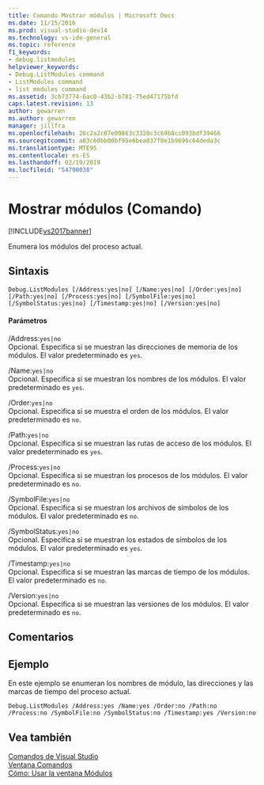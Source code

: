 ```yaml
---
title: Comando Mostrar módulos | Microsoft Docs
ms.date: 11/15/2016
ms.prod: visual-studio-dev14
ms.technology: vs-ide-general
ms.topic: reference
f1_keywords:
- debug.listmodules
helpviewer_keywords:
- Debug.ListModules command
- ListModules command
- list modules command
ms.assetid: 3cb73774-6ac0-43b2-b781-75ed47175bfd
caps.latest.revision: 13
author: gewarren
ms.author: gewarren
manager: jillfra
ms.openlocfilehash: 26c2a2c07e09863c3320c3c69b8cc093bdf39466
ms.sourcegitcommit: a83c60bb00bf95e6bea037f0e1b9696c64deda3c
ms.translationtype: MTE95
ms.contentlocale: es-ES
ms.lasthandoff: 02/19/2019
ms.locfileid: "54790038"
---
```

# <a name="list-modules-command"></a>Mostrar módulos (Comando)
[!INCLUDE[vs2017banner](../../includes/vs2017banner.md)]

  
Enumera los módulos del proceso actual.  
  
## <a name="syntax"></a>Sintaxis  
  
```  
Debug.ListModules [/Address:yes|no] [/Name:yes|no] [/Order:yes|no]  
[/Path:yes|no] [/Process:yes|no] [/SymbolFile:yes|no]  
[/SymbolStatus:yes|no] [/Timestamp:yes|no] [/Version:yes|no]  
```  
  
#### <a name="parameters"></a>Parámetros  
 /Address:`yes|no`  
 Opcional. Especifica si se muestran las direcciones de memoria de los módulos. El valor predeterminado es `yes`.  
  
 /Name:`yes|no`  
 Opcional. Especifica si se muestran los nombres de los módulos. El valor predeterminado es `yes`.  
  
 /Order:`yes|no`  
 Opcional. Especifica si se muestra el orden de los módulos. El valor predeterminado es `no`.  
  
 /Path:`yes|no`  
 Opcional. Especifica si se muestran las rutas de acceso de los módulos. El valor predeterminado es `yes`.  
  
 /Process:`yes|no`  
 Opcional. Especifica si se muestran los procesos de los módulos. El valor predeterminado es `no`.  
  
 /SymbolFile:`yes|no`  
 Opcional. Especifica si se muestran los archivos de símbolos de los módulos. El valor predeterminado es `no`.  
  
 /SymbolStatus:`yes|no`  
 Opcional. Especifica si se muestran los estados de símbolos de los módulos. El valor predeterminado es `yes`.  
  
 /Timestamp:`yes|no`  
 Opcional. Especifica si se muestran las marcas de tiempo de los módulos. El valor predeterminado es `no`.  
  
 /Version:`yes|no`  
 Opcional. Especifica si se muestran las versiones de los módulos. El valor predeterminado es `no`.  
  
## <a name="remarks"></a>Comentarios  
  
## <a name="example"></a>Ejemplo  
 En este ejemplo se enumeran los nombres de módulo, las direcciones y las marcas de tiempo del proceso actual.  
  
```  
Debug.ListModules /Address:yes /Name:yes /Order:no /Path:no /Process:no /SymbolFile:no /SymbolStatus:no /Timestamp:yes /Version:no  
```  
  
## <a name="see-also"></a>Vea también  
 [Comandos de Visual Studio](../../ide/reference/visual-studio-commands.md)   
 [Ventana Comandos](../../ide/reference/command-window.md)   
 [Cómo: Usar la ventana Módulos](../../debugger/how-to-use-the-modules-window.md)
